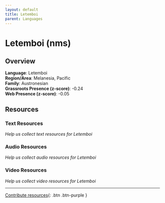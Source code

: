 ```yaml
---
layout: default
title: Letemboi
parent: Languages
---
```


# Letemboi (nms)

## Overview

**Language**: Letemboi  
**Region/Area**: Melanesia, Pacific  
**Family**: Austronesian  
**Grassroots Presence (z-score)**: -0.24  
**Web Presence (z-score)**: -0.05  

## Resources

### Text Resources
*Help us collect text resources for Letemboi*

### Audio Resources
*Help us collect audio resources for Letemboi*

### Video Resources
*Help us collect video resources for Letemboi*

---

[Contribute resources](https://forms.office.com/e/1SfLJx3u1r){: .btn .btn-purple }
